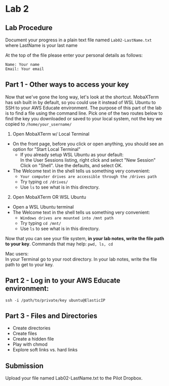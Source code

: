 # Lab 2

## Lab Procedure
Document your progress in a plain text file named `Lab02-LastName.txt`  
where LastName is your last name

At the top of the file please enter your personal details as follows:
```
Name: Your name
Email: Your email

```
## Part 1 - Other ways to access your key
Now that we've gone the long way, let's look at the shortcut.  MobaXTerm has ssh built in by default, so you could use it instead of WSL Ubuntu to SSH to your AWS Educate environment.  The purpose of this part of the lab is to find a file using the command line.  Pick one of the two routes below to find the key you downloaded or saved to your local system, not the key we copied to `/home/your_username/`

1. Open MobaXTerm w/ Local Terminal
* On the front page, before you click or open anything, you should see an option for "Start Local Terminal"
    * If you already setup WSL Ubuntu as your default:  
        In the User Sessions listing, right click and select "New Session"
        Click on "Shell".  Use the defaults, and select OK.
* The Welcome text in the shell tells us something very convenient: 
    * `Your computer drives are accessible through the /drives path`
    * Try typing `cd /drives/`
    * Use `ls` to see what is in this directory.

2. Open MobaXTerm OR WSL Ubuntu
* Open a WSL Ubuntu terminal
* The Welcome text in the shell tells us something very convenient: 
    * `Windows drives are mounted into /mnt path`
    * Try typing `cd /mnt/`
    * Use `ls` to see what is in this directory.

Now that you can see your file system, **in your lab notes, write the file path to your key**.
Commands that may help: `pwd, ls, cd`

Mac users:  
In your Terminal go to your root directory.  In your lab notes, write the file path to get to your key.


## Part 2 - Log in to your AWS Educate environment:  
`ssh -i /path/to/private/key ubuntu@ElasticIP` 

## Part 3 - Files and Directories
* Create directories
* Create files
* Create a hidden file
* Play with chmod
* Explore soft links vs. hard links

## Submission
Upload your file named Lab02-LastName.txt to the Pilot Dropbox.